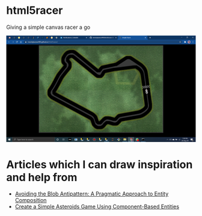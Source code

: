 html5racer
==========

Giving a simple canvas racer a go

[![](https://github.com/imvickykumar999/html5racer/blob/master/2020-08-26%20(2).png)](https://imvickykumar999.github.io/html5racer/)

Articles which I can draw inspiration and help from
===================================================

 - [Avoiding the Blob Antipattern: A Pragmatic Approach to Entity Composition](http://gamedev.tutsplus.com/tutorials/implementation/avoiding-the-blob-antipattern-a-pragmatic-approach-to-entity-composition/)
 - [Create a Simple Asteroids Game Using Component-Based Entities](http://gamedev.tutsplus.com/tutorials/implementation/create-a-simple-asteroids-game-using-component-based-entities/)
